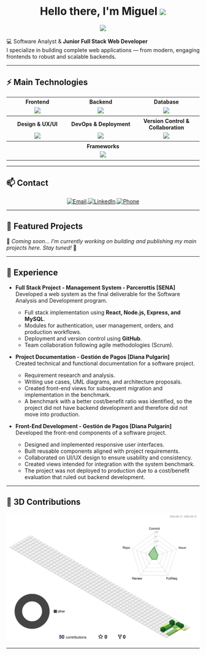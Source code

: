 <h1 align="center"> 
  Hello there, I'm Miguel
  <img src="https://media.giphy.com/media/hvRJCLFzcasrR4ia7z/giphy.gif" width="35">
</h1>
<p align="center">
  <a href="https://github.com/DenverCoder1/readme-typing-svg"><img src="https://readme-typing-svg.herokuapp.com?font=Time+New+Roman&color=%23228B22&size=25&center=true&vCenter=true&width=600&height=100&lines=Junior+Full+Stack+Developer;JavaScript+Technologies+Specialist;SENA+Software+Development+Technologist;Scalable+Solutions+Creator;Web+Architecture+Enthusiastic;Automation+%26+Optimization;Always+learning+new+technologies"></a>
</p>



💻 Software Analyst & **Junior Full Stack Web Developer**  
I specialize in building complete web applications — from modern, engaging frontends to robust and scalable backends.  


---


## ⚡ Main Technologies

<div align="center">

<table style="border-collapse: collapse; background-color: transparent;">

  <!-- Fila 1: Frontend, Backend, Database -->
  <tr>
    <th style="background-color: transparent;">Frontend</th>
    <th style="background-color: transparent;">Backend</th>
    <th style="background-color: transparent;">Database</th>
  </tr>
  <tr>
    <td align="center" width="200">
      <img src="https://skillicons.dev/icons?i=html,css,js,ts" height="40"/>
    </td>
    <td align="center" width="200">
      <img src="https://skillicons.dev/icons?i=nodejs,python" height="40"/>
    </td>
    <td align="center" width="200">
      <img src="https://skillicons.dev/icons?i=mysql,mongodb" height="40"/>
    </td>
  </tr>

  <!-- Fila 2: Design, DevOps, Version Control -->
  <tr>
    <th style="background-color: transparent;">Design & UX/UI</th>
    <th style="background-color: transparent;">DevOps & Deployment</th>
    <th style="background-color: transparent;">Version Control & Collaboration</th>
  </tr>
  <tr>
    <td align="center" width="200">
      <img src="https://skillicons.dev/icons?i=figma,materialui,tailwindcss" height="40"/>
    </td>
    <td align="center" width="200">
      <img src="https://skillicons.dev/icons?i=docker,azure,npm" height="40"/>
    </td>
    <td align="center" width="200">
      <img src="https://skillicons.dev/icons?i=git,github" height="40"/>
    </td>
  </tr>

  <!-- Fila 3: Frameworks centrada -->
  <tr>
    <th colspan="3" style="background-color: transparent;">Frameworks</th>
  </tr>
  <tr>
    <td colspan="3" align="center">
      <img src="https://skillicons.dev/icons?i=react,astro,express,flask" height="40"/>
    </td>
  </tr>

</table>

</div>








---

## 📫 Contact

<p align="center">
  <!-- Email -->
  <a href="mailto:youremail@example.com" target="_blank" title="Email">
    <img src="https://img.shields.io/badge/Email-%23D14836?style=for-the-badge&logo=gmail&logoColor=white" alt="Email" style="vertical-align: middle;" />
  </a>

  <!-- LinkedIn -->
  <a href="https://co.linkedin.com/in/miguel-tabares-334988356" target="_blank" title="LinkedIn">
    <img src="https://img.shields.io/badge/LinkedIn-%230077B5?style=for-the-badge&logo=linkedin&logoColor=white" alt="LinkedIn" style="vertical-align: middle;" />
  </a>

  <!-- Phone -->
  <a href="tel:+570000000000" target="_blank" title="Phone">
    <img src="https://img.shields.io/badge/Phone-%23000000?style=for-the-badge&logo=whatsapp&logoColor=white" alt="Phone" style="vertical-align: middle;" />
  </a>
</p>


---

## 📌 Featured Projects  

🚧 *Coming soon... I’m currently working on building and publishing my main projects here. Stay tuned!* 🚀  

---

## 💼 Experience

- **Full Stack Project - Management System - Parcerottis [SENA]**  
  Developed a web system as the final deliverable for the Software Analysis and Development program.  
  - Full stack implementation using **React, Node.js, Express, and MySQL**.  
  - Modules for authentication, user management, orders, and production workflows.  
  - Deployment and version control using **GitHub**.  
  - Team collaboration following agile methodologies (Scrum).

- **Project Documentation - Gestión de Pagos [Diana Pulgarín]**  
  Created technical and functional documentation for a software project.  
  - Requirement research and analysis.  
  - Writing use cases, UML diagrams, and architecture proposals.
  - Created front-end views for subsequent migration and implementation in the benchmark.
  - A benchmark with a better cost/benefit ratio was identified, so the project did not have backend development and therefore did not move into production.

- **Front-End Development - Gestión de Pagos [Diana Pulgarín]**  
  Developed the front-end components of a software project.  
  - Designed and implemented responsive user interfaces.  
  - Built reusable components aligned with project requirements.  
  - Collaborated on UI/UX design to ensure usability and consistency.  
  - Created views intended for integration with the system benchmark.  
  - The project was not deployed to production due to a cost/benefit evaluation that ruled out backend development.


---


## 🐉 3D Contributions  
<p align="center">
  <img src="./profile-3d-contrib/profile-green-animate.svg" width="600" alt="3D contributions"/>
</p>

---
